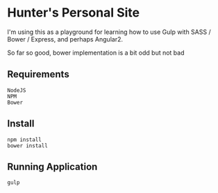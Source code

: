 # Hunter's Personal Site

I'm using this as a playground for learning how to use Gulp with SASS / Bower / Express, and perhaps Angular2.

So far so good, bower implementation is a bit odd but not bad

## Requirements
```
NodeJS
NPM
Bower
```

## Install
```
npm install
bower install
```

## Running Application
```
gulp
```
